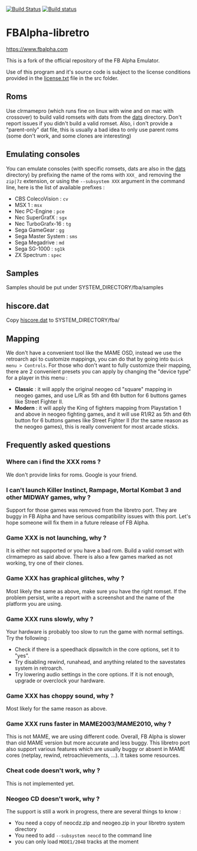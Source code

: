 [![Build Status](https://travis-ci.org/libretro/fbalpha.svg?branch=master)](https://travis-ci.org/libretro/fbalpha)
[![Build status](https://ci.appveyor.com/api/projects/status/bdj5xf7t3kgbk1p7/branch/master?svg=true)](https://ci.appveyor.com/project/bparker06/fbalpha/branch/master)

# FBAlpha-libretro
https://www.fbalpha.com

This is a fork of the official repository of the FB Alpha Emulator.

Use of this program and it's source code is subject to the license conditions provided in the [license.txt](src/license.txt) file in the src folder.

## Roms

Use clrmamepro (which runs fine on linux with wine and on mac with crossover) to build valid romsets with dats from the [dats](dats/) directory.
Don't report issues if you didn't build a valid romset.
Also, i don't provide a "parent-only" dat file, this is usually a bad idea to only use parent roms (some don't work, and some clones are interesting)

## Emulating consoles

You can emulate consoles (with specific romsets, dats are also in the [dats](dats/) directory) by prefixing the name of the roms with `XXX_` and removing the `zip|7z` extension, or using the `--subsystem XXX` argument in the command line, here is the list of available prefixes :
* CBS ColecoVision : `cv`
* MSX 1 : `msx`
* Nec PC-Engine : `pce`
* Nec SuperGrafX : `sgx`
* Nec TurboGrafx-16 : `tg`
* Sega GameGear : `gg`
* Sega Master System : `sms`
* Sega Megadrive : `md`
* Sega SG-1000 : `sg1k`
* ZX Spectrum : `spec`

## Samples

Samples should be put under SYSTEM_DIRECTORY/fba/samples

## hiscore.dat

Copy [hiscore.dat](metadata/hiscore.dat) to SYSTEM_DIRECTORY/fba/

## Mapping

We don't have a convenient tool like the MAME OSD, instead we use the retroarch api to customize mappings, you can do that by going into `Quick menu > Controls`.
For those who don't want to fully customize their mapping, there are 2 convenient presets you can apply by changing the "device type" for a player in this menu :
* **Classic** : it will apply the original neogeo cd "square" mapping in neogeo games, and use L/R as 5th and 6th button for 6 buttons games like Street Fighter II.
* **Modern** : it will apply the King of fighters mapping from Playstation 1 and above in neogeo fighting games, and it will use R1/R2 as 5th and 6th button for 6 buttons games like Street Fighter II (for the same reason as the neogeo games), this is really convenient for most arcade sticks.

## Frequently asked questions

### Where can i find the XXX roms ?
We don't provide links for roms. Google is your friend.

### I can't launch Killer Instinct, Rampage, Mortal Kombat 3 and other MIDWAY games, why ?
Support for those games was removed from the libretro port.
They are buggy in FB Alpha and have serious compatibility issues with this port. 
Let's hope someone will fix them in a future release of FB Alpha.

### Game XXX is not launching, why ?
It is either not supported or you have a bad rom. Build a valid romset with clrmamepro as said above.
There is also a few games marked as not working, try one of their clones.

### Game XXX has graphical glitches, why ?
Most likely the same as above, make sure you have the right romset.
If the problem persist, write a report with a screenshot and the name of the platform you are using.

### Game XXX runs slowly, why ?
Your hardware is probably too slow to run the game with normal settings. Try the following :
* Check if there is a speedhack dipswitch in the core options, set it to "yes".
* Try disabling rewind, runahead, and anything related to the savestates system in retroarch.
* Try lowering audio settings in the core options.
If it is not enough, upgrade or overclock your hardware.

### Game XXX has choppy sound, why ?
Most likely for the same reason as above.

### Game XXX runs faster in MAME2003/MAME2010, why ?
This is not MAME, we are using different code. 
Overall, FB Alpha is slower than old MAME version but more accurate and less buggy.
This libretro port also support various features which are usually buggy or absent in MAME cores (netplay, rewind, retroachievements, ...). It takes some resources.

### Cheat code doesn't work, why ?
This is not implemented yet.

### Neogeo CD doesn't work, why ?
The support is still a work in progress, there are several things to know :
* You need a copy of neocdz.zip and neogeo.zip in your libretro system directory
* You need to add `--subsystem neocd` to the command line
* you can only load `MODE1/2048` tracks at the moment
